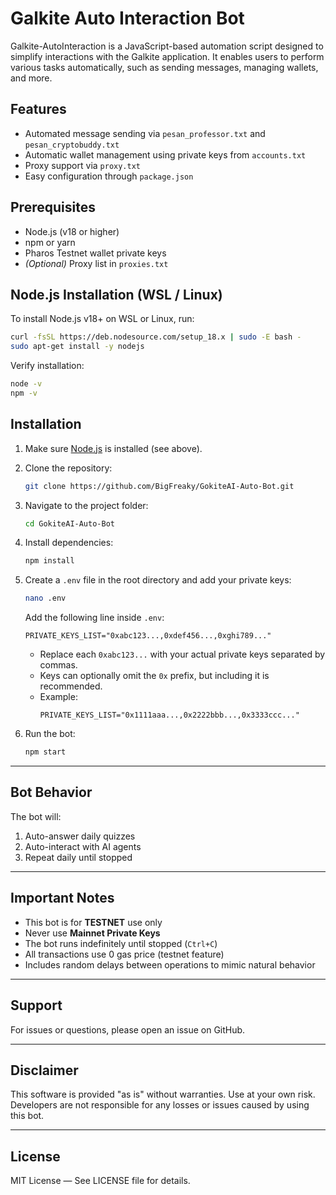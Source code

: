 
# Galkite Auto Interaction Bot

Galkite-AutoInteraction is a JavaScript-based automation script designed to simplify interactions with the Galkite application. It enables users to perform various tasks automatically, such as sending messages, managing wallets, and more.

## Features

- Automated message sending via `pesan_professor.txt` and `pesan_cryptobuddy.txt`  
- Automatic wallet management using private keys from `accounts.txt`  
- Proxy support via `proxy.txt`  
- Easy configuration through `package.json`  

## Prerequisites

- Node.js (v18 or higher)  
- npm or yarn  
- Pharos Testnet wallet private keys  
- *(Optional)* Proxy list in `proxies.txt`  

## Node.js Installation (WSL / Linux)

To install Node.js v18+ on WSL or Linux, run:

```bash
curl -fsSL https://deb.nodesource.com/setup_18.x | sudo -E bash -
sudo apt-get install -y nodejs
```

Verify installation:

```bash
node -v
npm -v
```

## Installation

1. Make sure [Node.js](https://nodejs.org/) is installed (see above).  
2. Clone the repository:
   ```bash
   git clone https://github.com/BigFreaky/GokiteAI-Auto-Bot.git
   ```
3. Navigate to the project folder:
   ```bash
   cd GokiteAI-Auto-Bot
   ```
4. Install dependencies:
   ```bash
   npm install
   ```
5. Create a `.env` file in the root directory and add your private keys:

   ```bash
   nano .env
   ```

   Add the following line inside `.env`:

   ```env
   PRIVATE_KEYS_LIST="0xabc123...,0xdef456...,0xghi789..."
   ```

   - Replace each `0xabc123...` with your actual private keys separated by commas.  
   - Keys can optionally omit the `0x` prefix, but including it is recommended.  
   - Example:
     ```
     PRIVATE_KEYS_LIST="0x1111aaa...,0x2222bbb...,0x3333ccc..."
     ```

6. Run the bot:
   ```bash
   npm start
   ```

---

## Bot Behavior

The bot will:

1. Auto-answer daily quizzes  
2. Auto-interact with AI agents  
3. Repeat daily until stopped  

---

## Important Notes

- This bot is for **TESTNET** use only  
- Never use **Mainnet Private Keys**  
- The bot runs indefinitely until stopped (`Ctrl+C`)  
- All transactions use 0 gas price (testnet feature)  
- Includes random delays between operations to mimic natural behavior  

---

## Support

For issues or questions, please open an issue on GitHub.

---

## Disclaimer

This software is provided "as is" without warranties. Use at your own risk. Developers are not responsible for any losses or issues caused by using this bot.

---

## License

MIT License — See LICENSE file for details.
